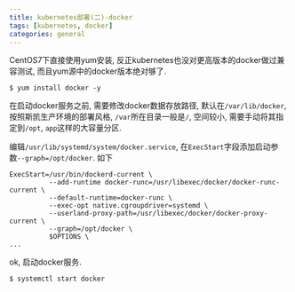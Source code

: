 ```yaml
---
title: kubernetes部署(二)-docker
tags: [kubernetes, docker]
categories: general
---
```


<!--

# kubernetes部署(二)-docker

<!tags!>: <!kubernetes!> <!docker!>

<!keys!>: p65CzzMweptjrrj{

-->



CentOS7下直接使用yum安装, 反正kubernetes也没对更高版本的docker做过兼容测试, 而且yum源中的docker版本绝对够了.

```
$ yum install docker -y
```

在启动docker服务之前, 需要修改docker数据存放路径, 默认在`/var/lib/docker`, 按照斯凯生产环境的部署风格, `/var`所在目录一般是`/`, 空间较小, 需要手动将其指定到`/opt`, `app`这样的大容量分区.

编辑`/usr/lib/systemd/system/docker.service`, 在`ExecStart`字段添加启动参数`--graph=/opt/docker`. 如下

```
ExecStart=/usr/bin/dockerd-current \
          --add-runtime docker-runc=/usr/libexec/docker/docker-runc-current \
          --default-runtime=docker-runc \
          --exec-opt native.cgroupdriver=systemd \
          --userland-proxy-path=/usr/libexec/docker/docker-proxy-current \
          --graph=/opt/docker \
          $OPTIONS \
...
```

ok, 启动docker服务.

```
$ systemctl start docker
```
